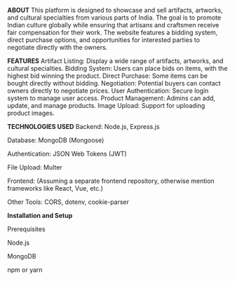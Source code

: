 **ABOUT**
This platform is designed to showcase and sell artifacts, artworks, and cultural specialties from various parts of India. 
The goal is to promote Indian culture globally while ensuring that artisans and craftsmen receive fair compensation for their work.
The website features a bidding system, direct purchase options, and opportunities for interested parties to negotiate directly with the owners.


**FEATURES**
Artifact Listing: Display a wide range of artifacts, artworks, and cultural specialties.
Bidding System: Users can place bids on items, with the highest bid winning the product.
Direct Purchase: Some items can be bought directly without bidding.
Negotiation: Potential buyers can contact owners directly to negotiate prices.
User Authentication: Secure login system to manage user access.
Product Management: Admins can add, update, and manage products.
Image Upload: Support for uploading product images.

**TECHNOLOGIES USED**
Backend: Node.js, Express.js

Database: MongoDB (Mongoose)

Authentication: JSON Web Tokens (JWT)

File Upload: Multer

Frontend: (Assuming a separate frontend repository, otherwise mention frameworks like React, Vue, etc.)

Other Tools: CORS, dotenv, cookie-parser

**Installation and Setup**

Prerequisites

Node.js

MongoDB

npm or yarn


